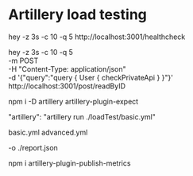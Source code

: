 # Artillery load testing  <!-- omit in toc -->
hey -z 3s -c 10 -q 5 http://localhost:3001/healthcheck                      

hey -z 3s -c 10 -q 5 \
-m POST \
-H "Content-Type: application/json" \
-d '{"query":"query { User { checkPrivateApi } }"}' \
http://localhost:3001/post/readByID

npm i -D artillery artillery-plugin-expect

"artillery": "artillery run ./loadTest/basic.yml"

basic.yml
advanced.yml

 -o ./report.json

npm i artillery-plugin-publish-metrics
